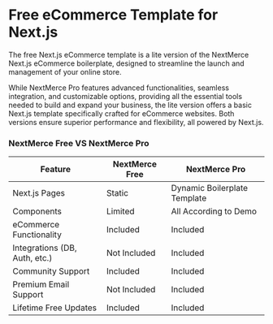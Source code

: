 # Free eCommerce Template for Next.js

The free Next.js eCommerce template is a lite version of the NextMerce Next.js eCommerce boilerplate, designed to streamline the launch and management of your online store. 

While NextMerce Pro features advanced functionalities, seamless integration, and customizable options, providing all the essential tools needed to build and expand your business, the lite version offers a basic Next.js template specifically crafted for eCommerce websites. Both versions ensure superior performance and flexibility, all powered by Next.js.

### NextMerce Free VS NextMerce Pro

| Feature                          | NextMerce Free                 | NextMerce Pro                        |
|----------------------------------|--------------------------------|--------------------------------------|
| Next.js Pages                    | Static                         | Dynamic Boilerplate Template         |
| Components                       | Limited                        | All According to Demo                |
| eCommerce Functionality          | Included                       | Included                             |
| Integrations (DB, Auth, etc.)    | Not Included                   | Included                             |
| Community Support                | Included                       | Included                             |
| Premium Email Support            | Not Included                   | Included                             |
| Lifetime Free Updates            | Included                       | Included                             |
